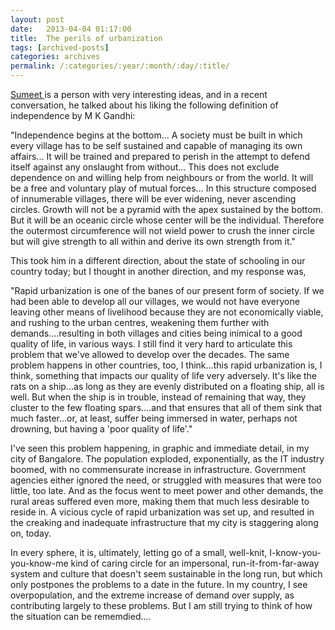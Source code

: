 ```yaml
---
layout: post
date:	2013-04-04 01:17:00
title:  The perils of urbanization
tags: [archived-posts]
categories: archives
permalink: /:categories/:year/:month/:day/:title/
---
```

<a href="http://www.sumeetmoghe.com/"> Sumeet </a> is a person with very interesting ideas, and in a recent conversation, he talked about his liking the following definition of independence by M K Gandhi:

"Independence begins at the bottom... A society must be built in which every village has to be self sustained and capable of managing its own affairs... It will be trained and prepared to perish in the attempt to defend itself against any onslaught from without... This does not exclude dependence on and willing help from neighbours or from the world. It will be a free and voluntary play of mutual forces... In this structure composed of innumerable villages, there will be ever widening, never ascending circles. Growth will not be a pyramid with the apex sustained by the bottom. But it will be an oceanic circle whose center will be the individual. Therefore the outermost circumference will not wield power to crush the inner circle but will give strength to all within and derive its own strength from it."

This took him in a different direction, about the state of schooling in our country today; but I thought in another direction, and my response was,

"Rapid urbanization is one of the banes of our present form of society. If we had been able to develop all our villages, we would not have everyone leaving other means of livelihood because they are not economically viable, and rushing to the urban centres, weakening them further with demands....resulting in both villages and cities being inimical to a good quality of life, in various ways. I still find it very hard to articulate this problem that we've allowed to develop over the decades. The same problem happens in other countries, too, I think...this rapid urbanization is, I think, something that impacts our quality of life very adversely. It's like the rats on a ship...as long as they are evenly distributed on a floating ship, all is well. But when the ship is in trouble, instead of remaining that way, they cluster to the few floating spars....and that ensures that all of them sink that much faster...or, at least, suffer being immersed in water, perhaps not drowning, but having a 'poor quality of life'."

I've seen this problem happening, in graphic and immediate detail, in my city of Bangalore. The population exploded, exponentially, as the IT industry boomed, with no commensurate increase in infrastructure. Government agencies either ignored the need, or struggled with measures that were too little, too late. And as the focus went to meet power and other demands, the rural areas suffered even more, making them that much less desirable to reside in. A vicious cycle of rapid urbanization was set up, and resulted in the creaking and inadequate infrastructure that my city is staggering along on, today.

In every sphere, it is, ultimately, letting go of a small, well-knit, I-know-you-you-know-me kind of caring circle for an impersonal, run-it-from-far-away system and culture that doesn't seem sustainable in the long run, but which only postpones the problems to a date in the future. In my country, I see overpopulation, and the extreme increase of demand over supply, as contributing largely to these problems. But I am still trying to think of how the situation can be rememdied....
